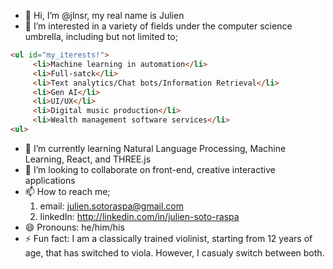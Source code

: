 - 👋 Hi, I’m @jlnsr, my real name is Julien
- 👀 I’m interested in a variety of fields under the computer science umbrella, including but not limited to;
```HTML
<ul id="my_iterests!">
     <li>Machine learning in automation</li>
     <li>Full-satck</li>
     <li>Text analytics/Chat bots/Information Retrieval</li>
     <li>Gen AI</li>
     <li>UI/UX</li>
     <li>Digital music production</li>
     <li>Wealth management software services</li>
<ul>
``` 
- 🌱 I’m currently learning Natural Language Processing, Machine Learning, React, and THREE.js
- 💞️ I’m looking to collaborate on front-end, creative interactive applications
- 📫 How to reach me;
     1. email: julien.sotoraspa@gmail.com
     2. linkedIn: http://linkedin.com/in/julien-soto-raspa
- 😄 Pronouns: he/him/his
- ⚡ Fun fact: I am a classically trained violinist, starting from 12 years of age, that has switched to viola.
    However, I casualy switch between both.

<!---
jlnsr/jlnsr is a ✨ special ✨ repository because its `README.md` (this file) appears on your GitHub profile.
You can click the Preview link to take a look at your changes.
--->
